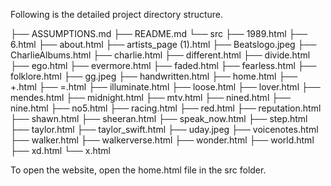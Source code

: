 Following is the detailed project directory structure. 

├── ASSUMPTIONS.md
├── README.md
└── src
    ├── 1989.html
    ├── 6.html
    ├── about.html
    ├── artists_page (1).html
    ├── Beatslogo.jpeg
    ├── CharlieAlbums.html
    ├── charlie.html
    ├── different.html
    ├── divide.html
    ├── ego.html
    ├── evermore.html
    ├── faded.html
    ├── fearless.html
    ├── folklore.html
    ├── gg.jpeg
    ├── handwritten.html
    ├── home.html
    ├── +.html
    ├── =.html
    ├── illuminate.html
    ├── loose.html
    ├── lover.html
    ├── mendes.html
    ├── midnight.html
    ├── mtv.html
    ├── nined.html
    ├── nine.html
    ├── no5.html
    ├── racing.html
    ├── red.html
    ├── reputation.html
    ├── shawn.html
    ├── sheeran.html
    ├── speak_now.html
    ├── step.html
    ├── taylor.html
    ├── taylor_swift.html
    ├── uday.jpeg
    ├── voicenotes.html
    ├── walker.html
    ├── walkerverse.html
    ├── wonder.html
    ├── world.html
    ├── xd.html
    └── x.html


To open the website, open the home.html file in the src folder.
